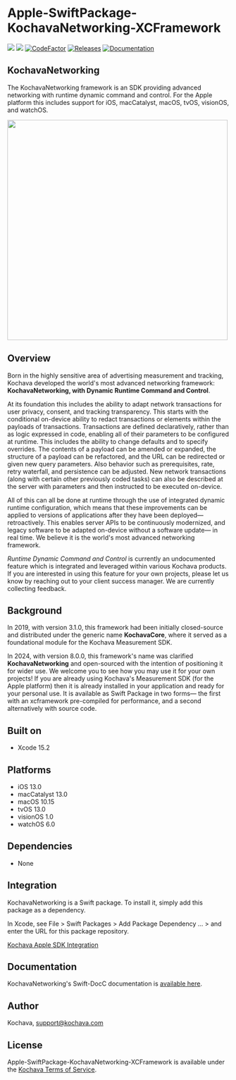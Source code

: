 # Apple-SwiftPackage-KochavaNetworking-XCFramework

[![](https://img.shields.io/endpoint?url=https%3A%2F%2Fswiftpackageindex.com%2Fapi%2Fpackages%2FKochava%2FApple-SwiftPackage-KochavaNetworking-XCFramework%2Fbadge%3Ftype%3Dplatforms)](https://swiftpackageindex.com/Kochava/Apple-SwiftPackage-KochavaNetworking-XCFramework)
[![](https://img.shields.io/endpoint?url=https%3A%2F%2Fswiftpackageindex.com%2Fapi%2Fpackages%2FKochava%2FApple-SwiftPackage-KochavaNetworking-XCFramework%2Fbadge%3Ftype%3Dswift-versions)](https://swiftpackageindex.com/Kochava/Apple-SwiftPackage-KochavaNetworking-XCFramework)
[![CodeFactor](https://www.codefactor.io/repository/github/Kochava/Apple-Swiftpackage-KochavaNetworking/badge)](https://www.codefactor.io/repository/github/Kochava/Apple-SwiftPackage-KochavaNetworking)
[![Releases](https://img.shields.io/github/v/release/kochava/Apple-SwiftPackage-KochavaNetworking-XCFramework?include_prereleases&sort=semver)](https://github.com/Kochava/Apple-SwiftPackage-KochavaNetworking-XCFramework/releases)
[![Documentation](https://img.shields.io/badge/Documentation-Visit-202020?style=flat)](https://kochava.github.io/Apple-SwiftPackage-KochavaNetworking/documentation/kochavanetworking)

## KochavaNetworking

The KochavaNetworking framework is an SDK providing advanced networking with runtime dynamic command and control.  For the Apple platform this includes support for iOS, macCatalyst, macOS, tvOS, visionOS, and watchOS.

<img src="https://storage.googleapis.com/kochava-web/2016/07/Kochava-horizontal-black-800x154.png" width="500" />

## Overview

Born in the highly sensitive area of advertising measurement and tracking, Kochava developed the world's most advanced networking framework:  **KochavaNetworking, with Dynamic Runtime Command and Control**.  

At its foundation this includes the ability to adapt network transactions for user privacy, consent, and tracking transparency.  This starts with the conditional on-device ability to redact transactions or elements within the payloads of transactions.  Transactions are defined declaratively, rather than as logic expressed in code, enabling all of their parameters to be configured at runtime.  This includes the ability to change defaults and to specify overrides.  The contents of a payload can be amended or expanded, the structure of a payload can be refactored, and the URL can be redirected or given new query parameters.  Also behavior such as prerequisites, rate, retry waterfall, and persistence can be adjusted.  New network transactions (along with certain other previously coded tasks) can also be described at the server with parameters and then instructed to be executed on-device.

All of this can all be done at runtime through the use of integrated dynamic runtime configuration, which means that these improvements can be applied to versions of applications after they have been deployed— retroactively.  This enables server APIs to be continuously modernized, and legacy software to be adapted on-device without a software update— in real time.  We believe it is the world's most advanced networking framework.

*Runtime Dynamic Command and Control* is currently an undocumented feature which is integrated and leveraged within various Kochava products.  If you are interested in using this feature for your own projects, please let us know by reaching out to your client success manager.  We are currently collecting feedback.

## Background

In 2019, with version 3.1.0, this framework had been initially closed-source and distributed under the generic name **KochavaCore**, where it served as a foundational module for the Kochava Measurement SDK.

In 2024, with version 8.0.0, this framework's name was clarified **KochavaNetworking** and open-sourced with the intention of positioning it for wider use.  We welcome you to see how you may use it for your own projects!  If you are already using Kochava's Measurement SDK (for the Apple platform) then it is already installed in your application and ready for your personal use.  It is available as Swift Package in two forms— the first with an xcframework pre-compiled for performance, and a second alternatively with source code.

## Built on

* Xcode 15.2

## Platforms

* iOS 13.0
* macCatalyst 13.0
* macOS 10.15
* tvOS 13.0
* visionOS 1.0
* watchOS 6.0

## Dependencies

* None

## Integration

KochavaNetworking is a Swift package.  To install it, simply add this package as a dependency.

In Xcode, see File > Swift Packages > Add Package Dependency ... > and enter the URL for this package repository.

[Kochava Apple SDK Integration](https://support.kochava.com/sdk-integration/ios-sdk-integration/)

## Documentation

KochavaNetworking's Swift-DocC documentation is [available here](https://kochava.github.io/Apple-SwiftPackage-KochavaNetworking/documentation/kochavanetworking).

## Author

Kochava, support@kochava.com

## License

Apple-SwiftPackage-KochavaNetworking-XCFramework is available under the [Kochava Terms of Service](https://www.kochava.com/terms-of-service/).
